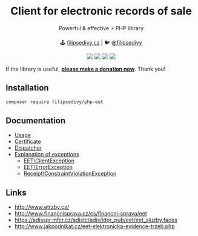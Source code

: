 <h1 align=center>Client for electronic records of sale</h1>

<p align=center>
Powerful & effective ⚡️ PHP library
</p>

<p align=center>
🕹 <a href="https://filipsedivy.cz">filipsedivy.cz</a> | 🐦 <a href="https://twitter.com/filipsedivy">@filipsedivy</a>
</p>

<p align="center">
  <a href="https://travis-ci.org/filipsedivy/PHP-EET"><img src="https://img.shields.io/travis/filipsedivy/PHP-EET.svg?style=flat-square"></a>
  <a href="https://coveralls.io/r/filipsedivy/PHP-EET"><img src="https://img.shields.io/coveralls/filipsedivy/PHP-EET.svg?style=flat-square"></a>
  <a href="https://packagist.org/packages/filipsedivy/php-eet"><img src="https://poser.pugx.org/filipsedivy/php-eet/d/monthly?format=flat-square"></a>
  <a href="https://github.com/filipsedivy/PHP-EET/releases"><img src="https://poser.pugx.org/filipsedivy/PHP-EET/v/stable?format=flat-square"></a>
</p>

If the library is useful, **[please make a donation now](https://filipsedivy.cz/donation?to=PHP-EET)**. Thank you!

## Installation

```bash
composer require filipsedivy/php-eet
```

## Documentation

- [Usage](.docs/README.md#usage)
- [Certificate](.docs/README.md#certificate)
- [Dispatcher](.docs/README.md#dispatcher)
- [Explanation of exceptions](.docs/README.md#exceptions)
    - [EET\ClientException](.docs/README.md#eetclientexception)
    - [EET\ErrorException](.docs/README.md#eeterrorexception)
    - [Receipt\ConstraintViolationException](.docs/README.md#receiptconstraintviolationexception)

## Links
- http://www.etrzby.cz/
- http://www.financnisprava.cz/cs/financni-sprava/eet
- https://adisspr.mfcr.cz/adistc/adis/idpr_pub/eet/eet_sluzby.faces
- http://www.jakpodnikat.cz/eet-elektronicka-evidence-trzeb.php
